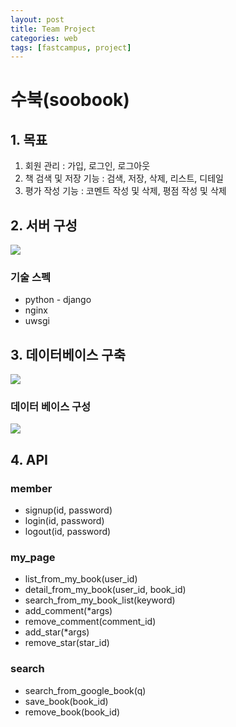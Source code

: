 ```yaml
---
layout: post
title: Team Project
categories: web
tags: [fastcampus, project]
---
```



# 수북(soobook)

## 1. 목표

1. 회원 관리 : 가입, 로그인, 로그아웃
2. 책 검색 및 저장 기능 : 검색, 저장, 삭제, 리스트, 디테일
3. 평가 작성 기능 : 코멘트 작성 및 삭제, 평점 작성 및 삭제



## 2. 서버 구성

![](https://pinstinct.github.io/image/wps-team-server.png)

### 기술 스펙

- python - django
- nginx
- uwsgi



## 3. 데이터베이스 구축

![](https://pinstinct.github.io/image/wps-team-flow.png)



### 데이터 베이스 구성

![](https://pinstinct.github.io/image/wps-team-db.jpg)



## 4. API

### member

- signup(id, password)
- login(id, password)
- logout(id, password)

### my_page

- list_from_my_book(user_id)
- detail_from_my_book(user_id, book_id)
- search_from_my_book_list(keyword)
- add_comment(*args)
- remove_comment(comment_id)
- add_star(*args)
- remove_star(star_id)

### search

- search_from_google_book(q)
- save_book(book_id)
- remove_book(book_id)
